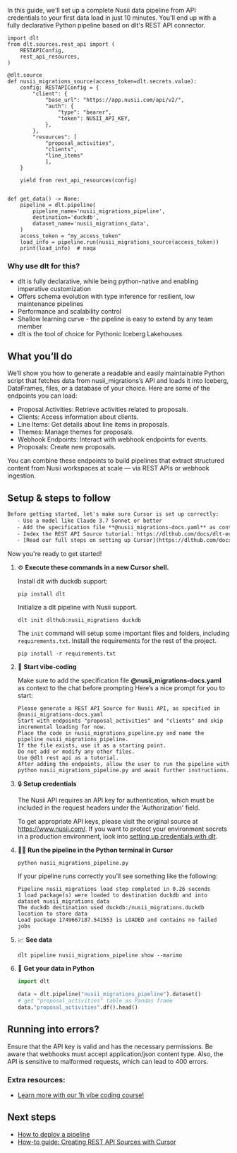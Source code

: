In this guide, we'll set up a complete Nusii data pipeline from API credentials to your first data load in just 10 minutes. You'll end up with a fully declarative Python pipeline based on dlt's REST API connector.

```python-outcome
import dlt
from dlt.sources.rest_api import (
    RESTAPIConfig,
    rest_api_resources,
)

@dlt.source
def nusii_migrations_source(access_token=dlt.secrets.value):
    config: RESTAPIConfig = {
        "client": {
            "base_url": "https://app.nusii.com/api/v2/",
            "auth": {
                "type": "bearer",
                "token": NUSII_API_KEY,
            },
        },
        "resources": [
            "proposal_activities",
            "clients",
            "line_items"
            ],
    }

    yield from rest_api_resources(config)


def get_data() -> None:
    pipeline = dlt.pipeline(
        pipeline_name='nusii_migrations_pipeline',
        destination='duckdb',
        dataset_name='nusii_migrations_data', 
    )
    access_token = "my_access_token"
    load_info = pipeline.run(nusii_migrations_source(access_token))
    print(load_info)  # noqa
```

### Why use dlt for this?

- dlt is fully declarative, while being python-native and enabling imperative customization
- Offers schema evolution with type inference for resilient, low maintenance pipelines
- Performance and scalability control
- Shallow learning curve - the pipeline is easy to extend by any team member
- dlt is the tool of choice for Pythonic Iceberg Lakehouses

## What you’ll do

We’ll show you how to generate a readable and easily maintainable Python script that fetches data from nusii_migrations’s API and loads it into Iceberg, DataFrames, files, or a database of your choice. Here are some of the endpoints you can load:

- Proposal Activities: Retrieve activities related to proposals.
- Clients: Access information about clients.
- Line Items: Get details about line items in proposals.
- Themes: Manage themes for proposals.
- Webhook Endpoints: Interact with webhook endpoints for events.
- Proposals: Create new proposals.

You can combine these endpoints to build pipelines that extract structured content from Nusii workspaces at scale — via REST APIs or webhook ingestion.

## Setup & steps to follow

```default
Before getting started, let's make sure Cursor is set up correctly:
   - Use a model like Claude 3.7 Sonnet or better
   - Add the specification file **@nusii_migrations-docs.yaml** as context
   - Index the REST API Source tutorial: https://dlthub.com/docs/dlt-ecosystem/verified-sources/rest_api/ and add it to context as **@dlt rest api**
   - [Read our full steps on setting up Cursor](https://dlthub.com/docs/dlt-ecosystem/llm-tooling/cursor-restapi#23-configuring-cursor-with-documentation)
```

Now you're ready to get started! 

1. ⚙️ **Execute these commands in a new Cursor shell.**
    
    Install dlt with duckdb support:
    ```shell
    pip install dlt
    ```

    Initialize a dlt pipeline with Nusii support.
    ```shell
    dlt init dlthub:nusii_migrations duckdb
    ```

    The `init` command will setup some important files and folders, including `requirements.txt`. Install the requirements for the rest of the project.
    ```shell
    pip install -r requirements.txt
    ```
    
2. 🤠 **Start vibe-coding**
    
    Make sure to add the specification file **@nusii_migrations-docs.yaml** as context to the chat before prompting
    Here’s a nice prompt for you to start: 
    
    ```prompt
    Please generate a REST API Source for Nusii API, as specified in @nusii_migrations-docs.yaml 
    Start with endpoints "proposal_activities" and "clients" and skip incremental loading for now. 
    Place the code in nusii_migrations_pipeline.py and name the pipeline nusii_migrations_pipeline. 
    If the file exists, use it as a starting point. 
    Do not add or modify any other files. 
    Use @dlt rest api as a tutorial. 
    After adding the endpoints, allow the user to run the pipeline with python nusii_migrations_pipeline.py and await further instructions.
    ```

    
3. 🔒 **Setup credentials** 
    
    The Nusii API requires an API key for authentication, which must be included in the request headers under the 'Authorization' field.
    
    To get appropriate API keys, please visit the original source at https://www.nusii.com/.
    If you want to protect your environment secrets in a production environment, look into [setting up credentials with dlt](https://dlthub.com/docs/walkthroughs/add_credentials).
    
4. 🏃‍♀️ **Run the pipeline in the Python terminal in Cursor**
    
    ```shell
    python nusii_migrations_pipeline.py
    ```
    
    If your pipeline runs correctly you’ll see something like the following:
    
    ```shell
    Pipeline nusii_migrations load step completed in 0.26 seconds
    1 load package(s) were loaded to destination duckdb and into dataset nusii_migrations_data
    The duckdb destination used duckdb:/nusii_migrations.duckdb location to store data
    Load package 1749667187.541553 is LOADED and contains no failed jobs
    ```
    
5. 📈 **See data**
    
    ```shell
    dlt pipeline nusii_migrations_pipeline show --marimo
    ```
    
6. 🐍 **Get your data in Python**
    
    ```python
    import dlt

   data = dlt.pipeline("nusii_migrations_pipeline").dataset()
   # get "proposal_activities" table as Pandas frame
   data."proposal_activities".df().head()
    ```

## Running into errors?

Ensure that the API key is valid and has the necessary permissions. Be aware that webhooks must accept application/json content type. Also, the API is sensitive to malformed requests, which can lead to 400 errors.

### Extra resources:

- [Learn more with our 1h vibe coding course!](https://www.youtube.com/watch?v=GGid70rnJuM)

## Next steps

- [How to deploy a pipeline](https://dlthub.com/docs/walkthroughs/deploy-a-pipeline)
- [How-to guide: Creating REST API Sources with Cursor](https://dlthub.com/docs/dlt-ecosystem/llm-tooling/cursor-restapi)